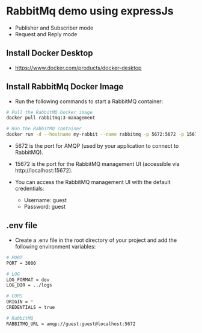 # RabbitMq demo using expressJs
- Publisher and Subscriber mode
- Request and Reply mode

## Install Docker Desktop
- https://www.docker.com/products/docker-desktop

## Install RabbitMq Docker Image
- Run the following commands to start a RabbitMQ container:
```bash
# Pull the RabbitMQ Docker image
docker pull rabbitmq:3-management

# Run the RabbitMQ container
docker run -d --hostname my-rabbit --name rabbitmq -p 5672:5672 -p 15672:15672 rabbitmq:3-management
```

- 5672 is the port for AMQP (used by your application to connect to RabbitMQ).

- 15672 is the port for the RabbitMQ management UI (accessible via http://localhost:15672).

- You can access the RabbitMQ management UI with the default credentials:
    - Username: guest
    - Password: guest

## .env file
- Create a .env file in the root directory of your project and add the following environment variables:
```bash
# PORT
PORT = 3000

# LOG
LOG_FORMAT = dev
LOG_DIR = ../logs

# CORS
ORIGIN = *
CREDENTIALS = true

# RabbitMQ
RABBITMQ_URL = amqp://guest:guest@localhost:5672
```
